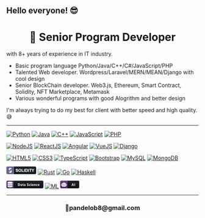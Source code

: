 ## Hello everyone! 😎

<h1 align="center">👋 Senior Program Developer</h1>

with 8+ years of experience in IT industry.

- Basic program language Python/Java/C++/C#/JavaScript/PHP
- Talented Web developer. Wordpress/Laravel/MERN/MEAN/Django with cool design
- Senior BlockChain developer. Web3.js, Ethereum, Smart Contract, Solidity, NFT Marketplace, Metamask
- Various wonderful programs with good Alogrithm and better design

I'm always trying to do my best for client with better speed and high quality.😅

---
[![Python](https://img.shields.io/badge/-Python-black?style=flat&logo=python&link=https://github.com/msilucifer/)]()
[![Java](https://img.shields.io/badge/Java-orange?style=flat&logo=java&logoColor=white&link=https://github.com/msilucifer/)]()
[![C++](https://img.shields.io/badge/-C%20&%20C++-659ad2?style=flat&logo=c%2B%2B&logoColor=ffffff&link=https://github.com/msilucifer/)]()
[![JavaScript](https://img.shields.io/badge/-JavaScript-black?style=flat&logo=javascript&link=https://github.com/msilucifer/)]()
[![PHP](https://img.shields.io/badge/-PHP-777BB4?style=flat&logo=php&link=https://github.com/msilucifer/)]()

[![NodeJS](https://img.shields.io/badge/-Node.js-181717?style=flat&logo=nodedotjs&logoColor=white&link=https://github.com/msilucifer/)]() 
[![ReactJS](https://img.shields.io/badge/-ReactJS-61DAFB?style=flat&logo=react&logoColor=white&link=https://github.com/msilucifer/)]() 
[![Angular](https://img.shields.io/badge/-Angular-DD0031?style=flat&logo=angular&logoColor=white&link=https://github.com/msilucifer/)]() 
[![VueJS](https://img.shields.io/badge/VueJS-41B883??style=flat&logo=vue.js&logoColor=white&link=https://github.com/msilucifer/)]() 
[![Django](https://img.shields.io/badge/-django-black?style=flat&logo=django)]()

[![HTML5](https://img.shields.io/badge/-HTML5-E34F26?style=flat&logo=html5&logoColor=white&link=https://github.com/msilucifer/)]() 
[![CSS3](https://img.shields.io/badge/-CSS3-1572B6?style=flat&logo=css3&link=https://github.com/msilucifer/)]() 
[![TypeScript](https://img.shields.io/badge/TypeScript-black?style=flat&logo=typescript&link=https://github.com/msilucifer/)]()
[![Bootstrap](https://img.shields.io/badge/-Bootstrap-563D7C?style=flat&logo=bootstrap&link=https://github.com/msilucifer/)]()
[![MySQL](https://img.shields.io/badge/-MySQL-black?style=flat&logo=mysql&link=https://github.com/msilucifer/)]()
[![MongoDB](https://img.shields.io/badge/-MongoDB-DDE072?style=flat&logo=mongodb&link=https://github.com/msilucifer/)]()


[![Solidity](https://github.com/msilucifer/msilucifer/blob/master/solidity.png)]()
[![Rust](https://img.shields.io/badge/Rust-black?style=flat&logo=rust&logoColor=white&link=https://github.com/msilucifer/)]()
[![Go](https://img.shields.io/badge/-Go-00ADD8?style=flat&logo=go&logoColor=white&link=https://github.com/msilucifer/)]()
[![Haskell](https://img.shields.io/badge/-Haskell-5D4F85?style=flat&logo=haskell&logoColor=white&link=https://github.com/msilucifer/)]()

[![DataScience](https://github.com/SvenCelin/SvenCelin/blob/master/Badges/datascience.png)]()
[![ML](https://img.shields.io/badge/-Machine%20Learning-102230?style=flat)]()
[![AI](https://github.com/SvenCelin/SvenCelin/blob/master/Badges/ai.png)]()

---

<h3 align="center">📧pandelob8@gmail.com</h3>
